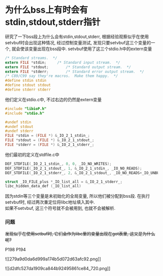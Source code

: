 # 为什么bss上有时会有stdin,stdout,stderr指针

研究了一下bss段上为什么会有stdin,stdout,stderr, 根据经验观察似乎在使用setvbuf时会出现这种情况, 经过控制变量测试, 发现只要setvbuf这三个变量的一个, 就会使该变量出现在bss段中. 
setvbuf使用了这三个stdio.h中的extern变量 
```c
/* Standard streams.  */
extern FILE *stdin;		/* Standard input stream.  */
extern FILE *stdout;		/* Standard output stream.  */
extern FILE *stderr;		/* Standard error output stream.  */
/* C89/C99 say they're macros.  Make them happy.  */
#define stdin stdin
#define stdout stdout
#define stderr stderr
```
他们定义在stdio.c中, 不过右边的仍然是extern变量
```c
#include "libioP.h"
#include "stdio.h"

#undef stdin
#undef stdout
#undef stderr
FILE *stdin = (FILE *) &_IO_2_1_stdin_;
FILE *stdout = (FILE *) &_IO_2_1_stdout_;
FILE *stderr = (FILE *) &_IO_2_1_stderr_;
```
他们最初的定义在stdfile.c中
```c
DEF_STDFILE(_IO_2_1_stdin_, 0, 0, _IO_NO_WRITES);
DEF_STDFILE(_IO_2_1_stdout_, 1, &_IO_2_1_stdin_, _IO_NO_READS);
DEF_STDFILE(_IO_2_1_stderr_, 2, &_IO_2_1_stdout_, _IO_NO_READS+_IO_UNBUFFERED);

struct _IO_FILE_plus *_IO_list_all = &_IO_2_1_stderr_;
libc_hidden_data_def (_IO_list_all)

```
因为stdin等三个变量是未初始化的全局变量, 所以他们被分配到bss段. 在执行setvbuf时, 经过两次重定位将libc地址填入其中.  
如果不setvbuf, 这三个符号就不会被用到, 也就不会被解析.  
### 问题
~~发现似乎在使用setbuf时, 它们会作为libc里的变量出现在got表里, 这又是为什么呢?~~

P198 P194

![[279a9d0da6d999a174b5d072d63afc92.png]]

![[d2dfc527da1909ca844b92495861ce84_720.png]]
